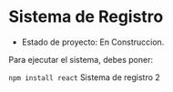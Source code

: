 <h1>Sistema de Registro</h1>

- Estado de proyecto: En Construccion.

Para ejecutar el sistema, debes poner:

```npm install react```
Sistema de registro 2
